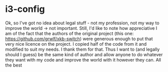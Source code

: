 # i3-config
Ok, so I've got no idea about legal stuff - not my profession, not my way to improve the world -> not important. Still, I'd like to note how appreciative I am of the fact that the authors of the original project (this one: https://github.com/grwlf/xkb-switch) were generous enough to put that very nice licence on the project. I copied half of the code from it and modified to suit my needs. I thank them for that. Thus I want to (and legally should I guess) be the same kind of author and allow anyone to do whatever they want with my code and improve the world with it however they can. All the best

